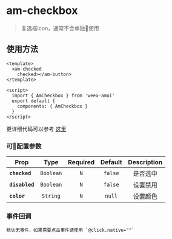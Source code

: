 # am-checkbox

> 复选框icon，通常不会单独使用

## 使用方法 

```vue
<template>
  <am-checked
    checked></am-button>
</template>

<script>
  import { AmCheckbox } from 'weex-amui'
  export default {
    components: { AmCheckbox }
  }
</script>

```
更详细代码可以参考 [这里](TODO)

### 可配置参数
| Prop	 | Type | Required | Default | Description |
| ---- |:----:|:---:|:-------:|:----------:|
| **`checked`** | `Boolean` | `N` | `false` | 是否选中 |
| **`disabled`** | `Boolean` | `N` | `false` | 设置禁用 |
| **`color`** | `String` | `N` | `null` | 设置颜色 |


### 事件回调
```
默认无事件，如果需要点击事件请使用 `@click.native=""`
```
